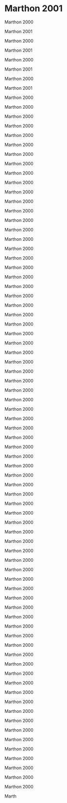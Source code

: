 # Marthon 2001

Marthon 2000

Marthon 2001

Marthon 2000

Marthon 2001

Marthon 2000

Marthon 2001

Marthon 2000

Marthon 2001

Marthon 2000

Marthon 2000

Marthon 2000

Marthon 2000

Marthon 2000

Marthon 2000

Marthon 2000

Marthon 2000

Marthon 2000

Marthon 2000

Marthon 2000

Marthon 2000

Marthon 2000

Marthon 2000

Marthon 2000

Marthon 2000

Marthon 2000

Marthon 2000

Marthon 2000

Marthon 2000

Marthon 2000

Marthon 2000

Marthon 2000

Marthon 2000

Marthon 2000

Marthon 2000

Marthon 2000

Marthon 2000

Marthon 2000

Marthon 2000

Marthon 2000

Marthon 2000

Marthon 2000

Marthon 2000

Marthon 2000

Marthon 2000

Marthon 2000

Marthon 2000

Marthon 2000

Marthon 2000

Marthon 2000

Marthon 2000

Marthon 2000

Marthon 2000

Marthon 2000

Marthon 2000

Marthon 2000

Marthon 2000

Marthon 2000

Marthon 2000

Marthon 2000

Marthon 2000

Marthon 2000

Marthon 2000

Marthon 2000

Marthon 2000

Marthon 2000

Marthon 2000

Marthon 2000

Marthon 2000

Marthon 2000

Marthon 2000

Marthon 2000

Marthon 2000

Marthon 2000

Marthon 2000

Marthon 2000

Marthon 2000

Marthon 2000

Marthon 2000

Marthon 2000

Marthon 2000

Marthon 2000

Marthon 2000

Marth